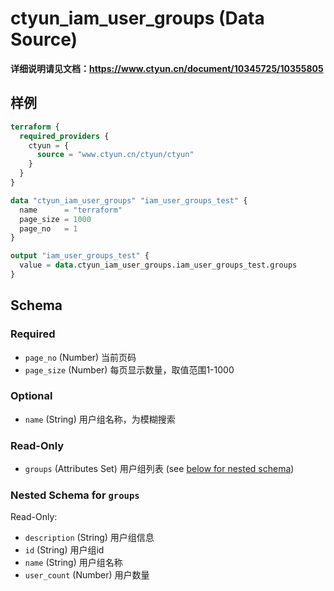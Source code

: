 # ctyun_iam_user_groups (Data Source)
**详细说明请见文档：https://www.ctyun.cn/document/10345725/10355805**



## 样例

```terraform
terraform {
  required_providers {
    ctyun = {
      source = "www.ctyun.cn/ctyun/ctyun"
    }
  }
}

data "ctyun_iam_user_groups" "iam_user_groups_test" {
  name      = "terraform"
  page_size = 1000
  page_no   = 1
}

output "iam_user_groups_test" {
  value = data.ctyun_iam_user_groups.iam_user_groups_test.groups
}
```

<!-- schema generated by tfplugindocs -->
## Schema

### Required

- `page_no` (Number) 当前页码
- `page_size` (Number) 每页显示数量，取值范围1-1000

### Optional

- `name` (String) 用户组名称，为模糊搜索

### Read-Only

- `groups` (Attributes Set) 用户组列表 (see [below for nested schema](#nestedatt--groups))

<a id="nestedatt--groups"></a>
### Nested Schema for `groups`

Read-Only:

- `description` (String) 用户组信息
- `id` (String) 用户组id
- `name` (String) 用户组名称
- `user_count` (Number) 用户数量